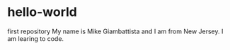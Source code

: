 # hello-world
first repository
My name is Mike Giambattista and I am from New Jersey. I am learing to code.
